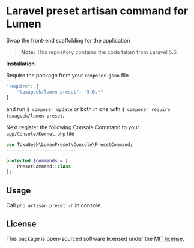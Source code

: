 # Laravel preset artisan command for Lumen

Swap the front-end scaffolding for the application

> **Note:** This repository contains the code taken from Laravel 5.6.

**Installation**

Require the package from your `composer.json` file


```php
"require": {
    "toxageek/lumen-preset": "5.6.*"
}
```

and run `$ composer update` or both in one with `$ composer require toxageek/lumen-preset`.


Next register the following Console Command to your `app/Console/Kernel.php` file

```php
use ToxaGeek\LumenPreset\Console\PresetCommand;
----------------------------

protected $commands = [
    PresetCommand::class
];
```

## Usage

Call `php artisan preset -h` in console.

## License

This package is open-sourced software licensed under the [MIT license](https://opensource.org/licenses/MIT).